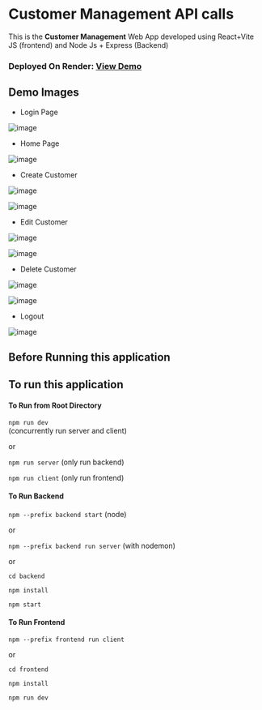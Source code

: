 # Customer Management API calls

This is the **Customer Management** Web App developed using React+Vite JS (frontend) and Node Js + Express (Backend)

### Deployed On Render: [View Demo](https://sunbasedata-task.onrender.com/)

## Demo Images

- Login Page

![image](https://github.com/anishdalvi/Sunbasedata-Task/assets/70633140/c6c9bd61-de98-42f5-9c37-2d6d1b4c6d99)

- Home Page

![image](https://github.com/anishdalvi/Sunbasedata-Task/assets/70633140/2bfd90b7-6c7a-46be-a21e-cf60eefab4c8)

- Create Customer

![image](https://github.com/anishdalvi/Sunbasedata-Task/assets/70633140/f9cb711d-e0bb-43d3-8ee4-8abed507e21b)

![image](https://github.com/anishdalvi/Sunbasedata-Task/assets/70633140/fb14a3f9-fb9e-4454-bc3d-d552802e9a3c)

 
- Edit Customer

![image](https://github.com/anishdalvi/Sunbasedata-Task/assets/70633140/c8459ed6-82f6-4778-8f81-fa462c43c0d3)

![image](https://github.com/anishdalvi/Sunbasedata-Task/assets/70633140/343451bf-3d4d-4905-a6ef-4af8f9401d84)

- Delete Customer

![image](https://github.com/anishdalvi/Sunbasedata-Task/assets/70633140/c3f83f8b-6cd2-4627-b698-8c4244e8b117)

![image](https://github.com/anishdalvi/Sunbasedata-Task/assets/70633140/a1d7c20e-38c3-4816-8149-d5a6ba31cb3e)

 
- Logout

![image](https://github.com/anishdalvi/Sunbasedata-Task/assets/70633140/89eeab08-b370-42c0-867c-f4ccd43d2c2e)


## Before Running  this application

## To run this application


#### To Run from Root Directory

`npm run dev` <br> (concurrently run server and client) <br>

or <br>

`npm run server`  (only run backend) <br>

`npm run client`  (only run frontend) <br>


#### To Run Backend
`npm --prefix backend start` (node) 

 or <br>
 
`npm --prefix backend run server` (with nodemon) 

 or <br>

`cd backend` <br>

`npm install` <br>

`npm start`

#### To Run Frontend

`npm --prefix frontend run client` <br>

or

`cd frontend` <br>

`npm install` <br>

`npm run dev`
